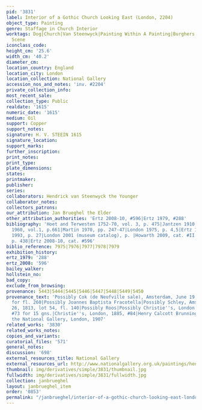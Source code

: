 ```yaml
---
pid: '3831'
label: Interior of a Gothic Church Looking East (London, 2204)
object_type: Painting
genre: Staffage in Church Interior
worktags: Dog|Church|Van Steenwyck|Painting Within A Painting|Burghers|Children|Interior
  Scene
iconclass_code:
height_cm: '25.6'
width_cm: '40.2'
diameter_cm:
location_country: England
location_city: London
location_collection: National Gallery
accession_nos_and_notes: 'inv. #2204'
private_collection_info:
most_recent_sale:
collection_type: Public
realdate: '1615'
numeric_date: '1615'
medium: Oil
support: Copper
support_notes:
signature: H. V. STEEIN 1615
signature_location:
support_marks:
further_inscription:
print_notes:
print_type:
plate_dimensions:
states:
printmaker:
publisher:
series:
collaborators: Hendrick van Steenwyck the Younger
collaborator_notes:
collectors_patrons:
our_attribution: Jan Brueghel the Elder
other_attribution_authorities: 'Ertz 2008-10, #596|Ertz 1979, #288'
bibliography: 'Hoet and Terwesten 1752-70, vol. 3, p. 475|Jantzen 1910, p. 170, #458|Wilenski
  1960, vol.1, p.661|Martin 1970, pp. 247-47|London 1975, p. 4,5|Ertz 1979, cat. #288|Klessmann
  1993, p. 27|London 2001 (museum catalog), p. |Howarth 2009, cat. #II.B.24, figure
  p. 438|Ertz 2008-10, cat. #596'
biblio_reference: 7975|7976|7977|7978|7979
exhibition_history:
ertz_1979: '288'
ertz_2008: '596'
bailey_walker:
hollstein_no:
bad_copy:
exclude_from_browsing:
provenance: 5443|5444|5445|5446|5447|5448|5449|5450
provenance_text: 'Possibly Cok (de Neufville sale), Amsterdam, June 19, 1765, #94
  for fl. 260|Possibly Joannes Baptista Fracotella|Possibly Schley, Amsterdam, April
  26, 1813, lot 54, fl. 140|Possibly Roos|Possibly Christie''s, London, March 1, 1823,
  #73 for 15 gns.|Christie''s, London, 1885, #84|Henry Calcott Brunning|Donated to
  the National Gallery, London, 1907'
related_works: '3830'
related_works_notes:
copies_and_variants:
curatorial_files: '571'
general_notes:
discussion: '698'
external_resources_title: National Gallery
external_resources_url: http://www.nationalgallery.org.uk/paintings/hendrick-van-steenwyck-the-younger-and-jan-brueghel-the-elder-the-interior-of-a-gothic-church-looking-east/28761
thumbnail: img/derivatives/simple/3831/thumbnail.jpg
fullwidth: img/derivatives/simple/3831/fullwidth.jpg
collection: janbrueghel
layout: janbrueghel_item
order: '0853'
permalink: "/janbrueghel/interior-of-a-gothic-church-looking-east-london-2204"
---
```

